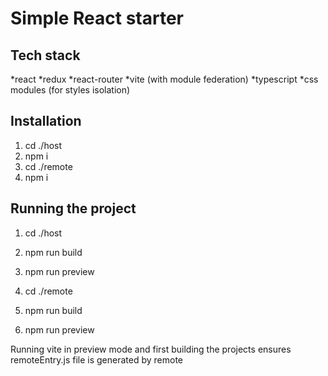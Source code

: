 # Simple React starter

## Tech stack

*react
*redux
*react-router
*vite (with module federation)
*typescript
*css modules (for styles isolation)

## Installation

1. cd ./host
2. npm i
3. cd ./remote
4. npm i

## Running the project

1. cd ./host
2. npm run build
3. npm run preview

4. cd ./remote
5. npm run build
6. npm run preview

Running vite in preview mode and first building the projects ensures remoteEntry.js file is generated by remote
